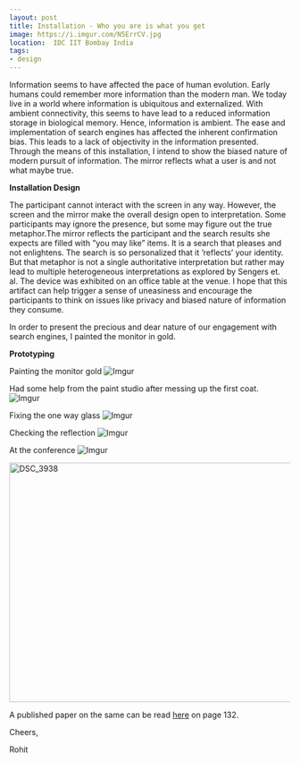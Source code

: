 ```yaml
---
layout: post
title: Installation - Who you are is what you get
image: https://i.imgur.com/N5ErrCV.jpg
location:  IDC IIT Bombay India
tags:
- design
---
```


Information seems to have affected the pace of human evolution. Early humans could remember more information than the modern man. We today live in a world where information is ubiquitous and externalized. With ambient connectivity, this seems to have lead to a reduced information storage in biological memory. Hence, information is ambient. The ease and implementation of search engines has affected the inherent confirmation bias. This leads to a lack of objectivity in the information presented. Through the means of this installation, I intend to show the biased nature of modern pursuit of information. The mirror reflects what a user is and not what maybe true.

**Installation Design**

The participant cannot interact with the screen in any way. However, the screen and the mirror make the overall design open to interpretation. Some participants may ignore the presence, but some may figure out the true metaphor.The mirror reflects the participant and the search results she expects are filled with ”you may  like”  items.  It  is  a  search  that  pleases  and  not  enlightens. The  search  is so personalized that it ’reflects’ your identity. But that metaphor is not a single authoritative interpretation but rather may lead to multiple heterogeneous interpretations as explored by Sengers et. al. The device was exhibited on an office table at the venue. I hope that this artifact can help trigger a sense of uneasiness and encourage the participants to think on issues like privacy and biased nature of information they consume.

In order to present the precious and dear nature of our engagement with search engines, I painted the monitor in gold.

**Prototyping**

Painting the monitor gold
![Imgur](https://i.imgur.com/teVTNtM.jpg)

Had some help from the paint studio after messing up the first coat.
![Imgur](https://i.imgur.com/x9ireNm.jpg)

Fixing the one way glass
![Imgur](https://i.imgur.com/gp38MXV.jpg)

Checking the reflection
![Imgur](https://i.imgur.com/N5ErrCV.jpg)

At the conference
![Imgur](https://i.imgur.com/JnJgXkG.jpg)

<a data-flickr-embed="true"  href="https://www.flickr.com/photos/interact2017/37474673211/in/dateposted/" title="DSC_3938"><img src="https://farm5.staticflickr.com/4448/37474673211_ce60a32935_z.jpg" width="640" height="428" alt="DSC_3938"></a><script async src="//embedr.flickr.com/assets/client-code.js" charset="utf-8"></script>

A published paper on the same can be read [here](http://ifip-tc13.org/wp-content/uploads/2017/09/INTERACT_2017_Adjunct_FINAL.pdf) on page 132.


Cheers,

Rohit
